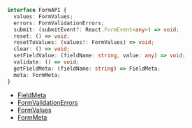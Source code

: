 ```typescript
interface FormAPI {
  values: FormValues;
  errors: FormValidationErrors;
  submit: (submitEvent?: React.FormEvent<any>) => void;
  reset: () => void;
  resetToValues: (values?: FormValues) => void;
  clear: () => void;
  setFieldValue: (fieldName: string, value: any) => void;
  validate: () => void;
  getFieldMeta: (fieldName: string) => FieldMeta;
  meta: FormMeta;
}
```

- [FieldMeta](./FieldMeta)
- [FormValidationErrors](./FormValidationErrors)
- [FormValues](./FormValues)
- [FormMeta](./FormMeta)
